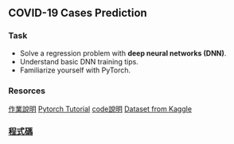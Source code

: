 ## COVID-19 Cases Prediction

### Task

* Solve a regression problem with **deep neural networks (DNN)**.
* Understand basic DNN training tips.
* Familiarize yourself with PyTorch.

### Resorces

[作業說明](https://speech.ee.ntu.edu.tw/~hylee/ml/ml2021-course-data/hw/HW01/HW01.pdf)
[Pytorch Tutorial](https://www.youtube.com/watch?v=8DaeP2vSu90)
[code說明](https://www.youtube.com/watch?v=cFIImk_yBTg)
[Dataset from Kaggle](https://www.kaggle.com/competitions/ml2022spring-hw1/overview)

### [程式碼](https://colab.research.google.com/drive/1enBoFmYv_B_OH6h6YfED9cnZsE3aSqBY?usp=sharing)
